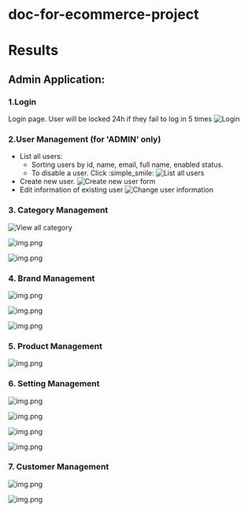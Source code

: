 # doc-for-ecommerce-project

# Results

## Admin Application:
### 1.Login
Login page. User will be locked 24h if they fail to log in 5 times
![Login](login.png)
### 2.User Management (for 'ADMIN' only)
- List all users:
  - Sorting users by id, name, email, full name, enabled status.
  - To disable a user. Click :simple_smile:
![List all users](view-all-users.png)
- Create new user. 
![Create new user form](create-new-user-form.png)
- Edit information of existing user
![Change user information](edit-existing-user.png)
### 3. Category Management 
![View all category](view-all-category.png)

![img.png](create-new-category.png)

![img.png](edit-existing-category.png)
### 4. Brand Management
![img.png](view-all-brands.png)

![img.png](create-new-brand.png)

![img.png](edit-existing-brand.png)
### 5. Product Management
![img.png](view-all-products.png)
### 6. Setting Management
![img.png](general-setting.png)

![img.png](country-setting.png)

![img.png](state-setting.png)

![img.png](setting-mail-server.png)
### 7. Customer Management
![img.png](view-all-customer.png)

![img.png](edit-existing-customer.png)
